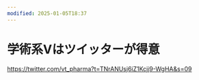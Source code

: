 ```yaml
---
modified: 2025-01-05T18:37
---
```

# 学術系Vはツイッターが得意

https://twitter.com/vt_pharma?t=TNrANUsj6iZ1Kcjj9-WgHA&s=09